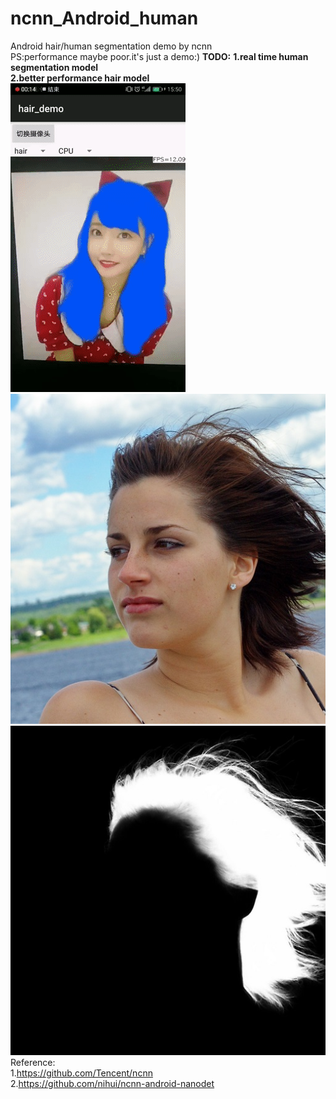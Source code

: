 # ncnn_Android_human
Android hair/human segmentation demo by ncnn  
PS:performance maybe poor.it's just a demo:) 
__TODO:__
__1.real time human segmentation model__  
__2.better performance hair model__  
![image](https://github.com/FeiGeChuanShu/ncnn_Android_hair/blob/main/result.gif)  
![image](https://github.com/FeiGeChuanShu/ncnn_Android_hair/blob/main/pic1.jpg) ![image](https://github.com/FeiGeChuanShu/ncnn_Android_hair/blob/main/pic1_result.jpg)  
Reference:  
1.https://github.com/Tencent/ncnn  
2.https://github.com/nihui/ncnn-android-nanodet
